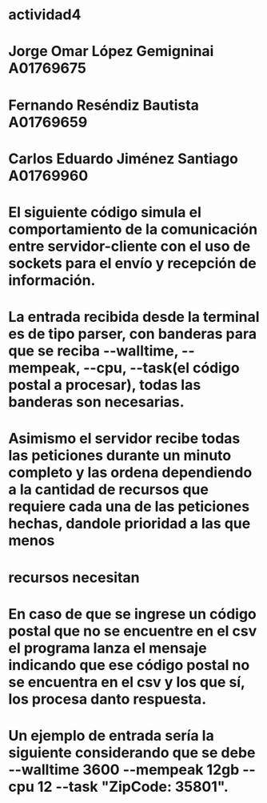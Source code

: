 # actividad4
# Jorge Omar López Gemigninai A01769675
# Fernando Reséndiz Bautista A01769659
# Carlos Eduardo Jiménez Santiago A01769960

#  El siguiente código simula el comportamiento de la comunicación entre servidor-cliente con el uso de sockets para el envío y recepción de información. 
# La entrada recibida desde la terminal es de tipo parser, con banderas para que se reciba --walltime, --mempeak, --cpu, --task(el código postal a procesar), todas las banderas son necesarias.
# Asimismo el servidor recibe todas las peticiones durante un minuto completo y las ordena dependiendo a la cantidad de recursos que requiere cada una de las peticiones hechas, dandole prioridad a las que menos
# recursos necesitan
# En caso de que se ingrese un código postal que no se encuentre en el csv el programa lanza el mensaje indicando que ese código postal no se encuentra en el csv y los que sí, los procesa danto respuesta.
# Un ejemplo de entrada sería la siguiente considerando que se debe --walltime 3600 --mempeak 12gb --cpu 12 --task "ZipCode: 35801".
